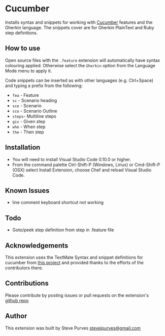 # Cucumber
Installs syntax and snippets for working with [Cucumber](http://www.cukes.info) features and the Gherkin language. The snippets cover are for Gherkin PlainText and Ruby step definitions.

## How to use

Open source files with the `.feature` extension will automatically have syntax colouring applied. Otherwise select the `Gherkin` option from the Language Mode menu to apply it.

Code snippets can be inserted as with other languages (e.g. Ctrl+Space) and typing a prefix from the following:

 - `fea` - Feature
 - `sc` - Scenario heading
 - `sce` - Scenario
 - `sco` - Scenario Outline
 - `steps`- Multiline steps
 - `giv` - Given step
 - `whe` - When step
 - `the` - Then step 

## Installation

 - You will need to install Visual Studio Code 0.10.0 or higher.
 - From the command palette Ctrl-Shift-P (Windows, Linux) or Cmd-Shift-P (OSX) select Install Extension, choose Chef and reload Visual Studio Code.

## Known Issues

 - line comment keyboard shortcut not working

## Todo

 - Goto/peek step definition from step in .feature file

## Acknowledgements

This extension uses the TextMate Syntax and snippet definitions for cucumber from [this project](https://github.com/cucumber/cucumber-tmbundle) and provided thanks to the efforts of the contributors there.

## Contributions

Please contribute by posting issues or pull requests on the extension's [github repo](https://github.com/stevejpurves/vscode-cucumber)

## Author

This extension was built by Steve Purves stevejpurves@gmail.com